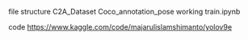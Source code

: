 file structure
C2A_Dataset
Coco_annotation_pose
working
train.ipynb

code https://www.kaggle.com/code/majarulislamshimanto/yolov9e
